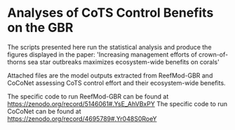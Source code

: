 # Analyses of CoTS Control Benefits on the GBR

The scripts presented here run the statistical analysis and produce the figures displayed in the paper: 
'Increasing management efforts of crown-of-thorns sea star outbreaks maximizes ecosystem-wide benefits on corals'

Attached files are the model outputs extracted from ReefMod-GBR and CoCoNet assessing CoTS control effort and their ecosystem-wide benefits.

The specific code to run ReefMod-GBR can be found at https://zenodo.org/record/5146061#.YsE_AhVBxPY
The specific code to run CoCoNet can be found at https://zenodo.org/record/4695789#.Yr048S0RoeY

